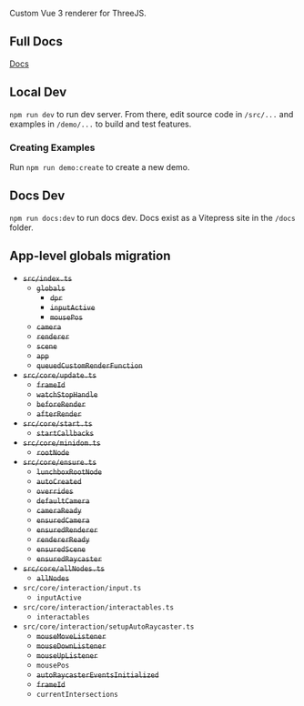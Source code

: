 Custom Vue 3 renderer for ThreeJS.

## Full Docs

[Docs](//docs.lunchboxjs.com)

## Local Dev

`npm run dev` to run dev server. From there, edit source code in `/src/...` and examples in `/demo/...` to build and test features.

### Creating Examples

Run `npm run demo:create` to create a new demo.

## Docs Dev

`npm run docs:dev` to run docs dev. Docs exist as a Vitepress site in the `/docs` folder.

## App-level globals migration

-   ~~`src/index.ts`~~
    -   ~~`globals`~~
        -   ~~`dpr`~~
        -   ~~`inputActive`~~
        -   ~~`mousePos`~~
    -   ~~`camera`~~
    -   ~~`renderer`~~
    -   ~~`scene`~~
    -   ~~`app`~~
    -   ~~`queuedCustomRenderFunction`~~
-   ~~`src/core/update.ts`~~
    -   ~~`frameId`~~
    -   ~~`watchStopHandle`~~
    -   ~~`beforeRender`~~
    -   ~~`afterRender`~~
-   ~~`src/core/start.ts`~~
    -   ~~`startCallbacks`~~
-   ~~`src/core/minidom.ts`~~
    -   ~~`rootNode`~~
-   ~~`src/core/ensure.ts`~~
    -   ~~`lunchboxRootNode`~~
    -   ~~`autoCreated`~~
    -   ~~`overrides`~~
    -   ~~`defaultCamera`~~
    -   ~~`cameraReady`~~
    -   ~~`ensuredCamera`~~
    -   ~~`ensuredRenderer`~~
    -   ~~`rendererReady`~~
    -   ~~`ensuredScene`~~
    -   ~~`ensuredRaycaster`~~
-   ~~`src/core/allNodes.ts`~~
    -   ~~`allNodes`~~
-   `src/core/interaction/input.ts`
    -   `inputActive`
-   `src/core/interaction/interactables.ts`
    -   `interactables`
-   `src/core/interaction/setupAutoRaycaster.ts`
    -   ~~`mouseMoveListener`~~
    -   ~~`mouseDownListener`~~
    -   ~~`mouseUpListener`~~
    -   `mousePos`
    -   ~~`autoRaycasterEventsInitialized`~~
    -   ~~`frameId`~~
    -   `currentIntersections`
